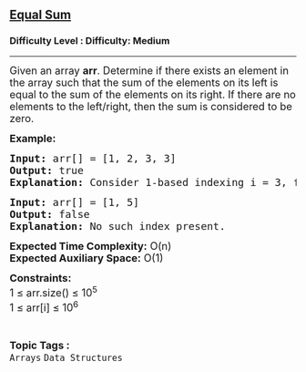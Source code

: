 <h2><a href="https://www.geeksforgeeks.org/problems/equal-sum0810/1?page=1&difficulty=Medium,Hard&status=unsolved&sortBy=difficulty">Equal Sum</a></h2><h3>Difficulty Level : Difficulty: Medium</h3><hr><div class="problems_problem_content__Xm_eO"><p><span style="font-size: 18px;">Given an array <strong>a</strong><strong>rr</strong>. Determine if there exists an element in the array such that the sum of the elements on its left is equal to the sum of the elements on its right. If there are no elements to the left/right, then the sum is considered to be zero.&nbsp;</span></p>
<p><span style="font-size: 18px;"><strong>Example:</strong></span></p>
<pre><span style="font-size: 18px;"><strong>Input: </strong>arr[] = [1, 2, 3, 3]
<strong>Output:</strong> true
<strong>Explanation:</strong> Consider 1-based indexing i = 3, for [1, 2] sum is 3 and for [3] sum is also 3.
</span></pre>
<pre><span style="font-size: 18px;"><strong>Input: </strong>arr[] = [1, 5]
<strong>Output:</strong> false
<strong>Explanation:</strong>&nbsp;No such index present.
</span></pre>
<p><span style="font-size: 18px;"><strong>Expected Time Complexity:</strong> O(n)<br><strong>Expected Auxiliary Space:</strong> O(1)</span></p>
<p><span style="font-size: 18px;"><strong>Constraints:</strong><br>1 ≤ arr.size() ≤ 10<sup>5</sup>&nbsp;<br>1 ≤ arr[i] ≤ 10<sup>6</sup></span></p></div><br><p><span style=font-size:18px><strong>Topic Tags : </strong><br><code>Arrays</code>&nbsp;<code>Data Structures</code>&nbsp;